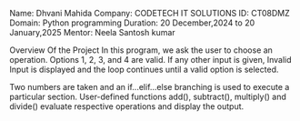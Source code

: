 Name: Dhvani Mahida
Company: CODETECH IT SOLUTIONS
ID: CT08DMZ
Domain: Python programming
Duration: 20 December,2024 to 20 January,2025
Mentor: Neela Santosh kumar


Overview Of the Project
In this program, we ask the user to choose an operation. Options 1, 2, 3, and 4 are valid. If any other input is given, Invalid Input is displayed and the loop continues until a valid option is selected.

Two numbers are taken and an if...elif...else branching is used to execute a particular section. User-defined functions add(), subtract(), multiply() and divide() evaluate respective operations and display the output.
